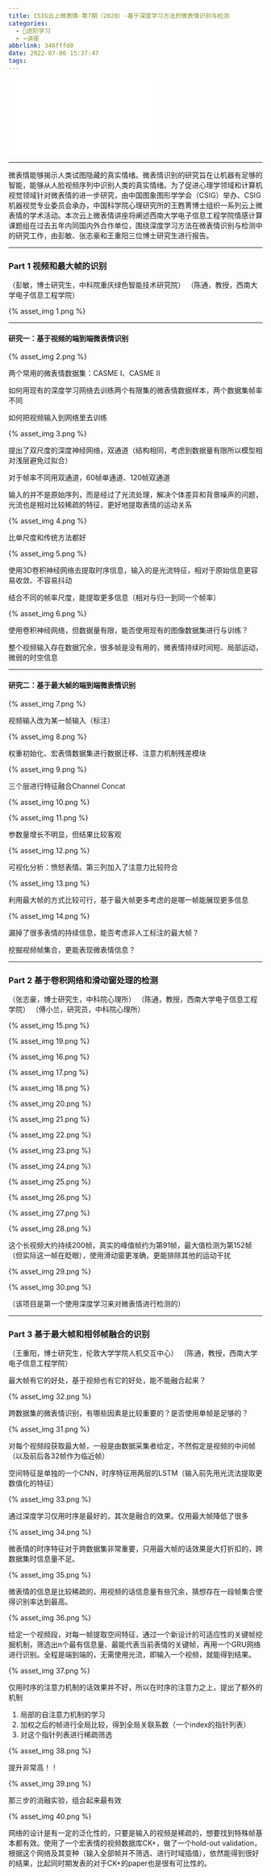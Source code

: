 ```yaml
---
title: CSIG云上微表情-第7期（2020）-基于深度学习方法的微表情识别与检测
categories:
  - 🌙进阶学习
  - ⭐讲座
abbrlink: 346fffd0
date: 2022-07-06 15:37:47
tags:
---
```


<iframe src="//player.bilibili.com/player.html?aid=627623900&bvid=BV1At4y1e7ck&cid=250990541&page=1" scrolling="no" border="0" frameborder="no" framespacing="0" allowfullscreen="true"> </iframe>

<!--more-->

***

微表情能够揭示人类试图隐藏的真实情绪。微表情识别的研究旨在让机器有足够的智能，能够从人脸视频序列中识别人类的真实情绪。为了促进心理学领域和计算机视觉领域针对微表情的进一步研究，由中国图象图形学学会（CSIG）举办、CSIG机器视觉专业委员会承办，中国科学院心理研究所的王甦菁博士组织一系列云上微表情的学术活动。本次云上微表情讲座将阐述西南大学电子信息工程学院情感计算课题组在过去五年内同国内外合作单位，围绕深度学习方法在微表情识别与检测中的研究工作，由彭敏、张志豪和王重阳三位博士研究生进行报告。

***

### Part 1 视频和最大帧的识别

（彭敏，博士研究生，中科院重庆绿色智能技术研究院）
（陈通，教授，西南大学电子信息工程学院）

{% asset_img 1.png %}

***

#### 研究一：基于视频的端到端微表情识别

{% asset_img 2.png %}

两个常用的微表情数据集：CASME I、CASME II

如何用现有的深度学习网络去训练两个有限集的微表情数据样本，两个数据集帧率不同

如何把视频输入到网络里去训练

{% asset_img 3.png %}

提出了双尺度的深度神经网络，双通道（结构相同，考虑到数据量有限所以模型相对浅层避免过拟合）

对于帧率不同用双通道，60帧单通道、120帧双通道

输入的并不是原始序列，而是经过了光流处理，解决个体差异和背景噪声的问题，光流也是相对比较稀疏的特征，更好地提取表情的运动关系

{% asset_img 4.png %}

比单尺度和传统方法都好

{% asset_img 5.png %}

使用3D卷积神经网络去提取时序信息，输入的是光流特征，相对于原始信息更容易收敛、不容易抖动

结合不同的帧率尺度，能提取更多信息（相对与归一到同一个帧率）

{% asset_img 6.png %}

使用卷积神经网络，但数据量有限，能否使用现有的图像数据集进行与训练？

整个视频输入存在数据冗余，很多帧是没有用的，微表情持续时间短、局部运动，微弱的时空信息

***

#### 研究二：基于最大帧的端到端微表情识别

{% asset_img 7.png %}

视频输入改为某一帧输入（标注）

{% asset_img 8.png %}

权重初始化、宏表情数据集进行数据迁移、注意力机制残差模块

{% asset_img 9.png %}

三个层进行特征融合Channel Concat

{% asset_img 10.png %}

{% asset_img 11.png %}

参数量增长不明显，但结果比较客观

{% asset_img 12.png %}

可视化分析：愤怒表情。第三列加入了注意力比较符合

{% asset_img 13.png %}

利用最大帧的方式比较可行，基于最大帧更多考虑的是哪一帧能展现更多信息

{% asset_img 14.png %}

漏掉了很多表情的持续信息，能否考虑非人工标注的最大帧？

挖掘视频帧集合，更能表现微表情信息？

***

### Part 2 基于卷积网络和滑动窗处理的检测

（张志豪，博士研究生，中科院心理所）
（陈通，教授，西南大学电子信息工程学院）
（傅小兰，研究员，中科院心理所）

{% asset_img 15.png %}

{% asset_img 19.png %}

{% asset_img 16.png %}

{% asset_img 17.png %}

{% asset_img 18.png %}

{% asset_img 20.png %}

{% asset_img 21.png %}

{% asset_img 22.png %}

{% asset_img 23.png %}

{% asset_img 24.png %}

{% asset_img 25.png %}

{% asset_img 26.png %}

{% asset_img 27.png %}

{% asset_img 28.png %}

这个长视频大约持续200帧，真实的峰值帧约为第91帧，最大值检测为第152帧（但实际这一帧在眨眼），使用滑动窗更准确，更能排除其他的运动干扰

{% asset_img 29.png %}

{% asset_img 30.png %}

（该项目是第一个使用深度学习来对微表情进行检测的）

***

### Part 3 基于最大帧和相邻帧融合的识别

（王重阳，博士研究生，伦敦大学学院人机交互中心）
（陈通，教授，西南大学电子信息工程学院）

最大帧有它的好处，基于视频也有它的好处，能不能融合起来？

{% asset_img 32.png %}

跨数据集的微表情识别，有哪些因素是比较重要的？是否使用单帧是足够的？

{% asset_img 31.png %}

对每个视频段获取最大帧，一般是由数据采集者给定，不然假定是视频的中间帧（以及前后各32帧作为临近帧）

空间特征是单独的一个CNN，时序特征用两层的LSTM（输入前先用光流法提取更数值化的特征）

{% asset_img 33.png %}

通过深度学习仅用时序是最好的，其次是融合的效果。仅用最大帧降低了很多

{% asset_img 34.png %}

微表情的时序特征对于跨数据集非常重要，只用最大帧的话效果是大打折扣的，跨数据集时信息量不足。

{% asset_img 35.png %}

微表情的信息是比较稀疏的，用视频的话信息量有些冗余，猜想存在一段帧集合使得识别率达到最高。

{% asset_img 36.png %}

给定一个视频段，对每一帧提取空间特征，通过一个新设计的可适应性的关键帧挖掘机制，筛选出n个最有信息量、最能代表当前表情的关键帧，再用一个GRU网络进行识别。全程是端到端的，无需使用光流，即输入一个视频，就能得到结果。

{% asset_img 37.png %}

仅用时序的注意力机制的话效果并不好，所以在时序的注意力之上，提出了额外的机制
1. 局部的自注意力机制的学习
2. 加权之后的帧进行全局比较，得到全局关联系数（一个index的指针列表）
3. 对这个指针列表进行稀疏筛选

{% asset_img 38.png %}

提升非常高！！

{% asset_img 39.png %}

那三步的消融实验，组合起来最有效

{% asset_img 40.png %}

网络的设计是有一定的泛化性的，只要是输入的视频是稀疏的，想要找到特殊帧基本都有效。使用了一个宏表情的视频数据库CK+，做了一个hold-out validation，根据这个网络及其变种（输入全部帧并不筛选、进行时域插值），依然能得到很好的结果，比起同时期发表的对于CK+的paper也是很有可比性的。
